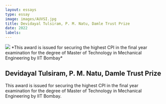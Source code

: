 ```yaml
---
layout: essays  
type: essay
image: images/AUVSI.jpg
title: Devidayal Tulsiram, P. M. Natu, Damle Trust Prize
date: 2022 
labels:
---
```


<img class="ui image" src="{{ site.baseurl }}/images/AUVSI.jpg ">
*This award is issued for securing the highest CPI in the final year examination for the degree of Master of Technology in Mechanical Engineering by IIT Bombay*


## Devidayal Tulsiram, P. M. Natu, Damle Trust Prize
This award is issued for securing the highest CPI in the final year examination for the degree of Master of Technology in Mechanical Engineering by IIT Bombay.
